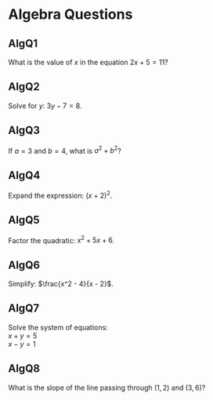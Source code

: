 # Algebra Questions

## AlgQ1
What is the value of $x$ in the equation $2x + 5 = 11$?

## AlgQ2
Solve for $y$: $3y - 7 = 8$.

## AlgQ3
If $a=3$ and $b=4$, what is $a^2 + b^2$?

## AlgQ4
Expand the expression: $(x+2)^2$.

## AlgQ5
Factor the quadratic: $x^2 + 5x + 6$.

## AlgQ6
Simplify: $\frac{x^2 - 4}{x - 2}$.

## AlgQ7
Solve the system of equations: \
$x + y = 5$ \
$x - y = 1$

## AlgQ8
What is the slope of the line passing through $(1, 2)$ and $(3, 6)$?
